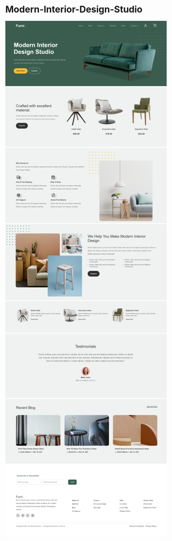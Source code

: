 # Modern-Interior-Design-Studio
![](Screenshots/Screenshot%20(188).png)
![](Screenshots/Screenshot%20(189).png)
![](Screenshots/Screenshot%20(190).png)
![](Screenshots/Screenshot%20(192).png)
![](Screenshots/Screenshot%20(193).png)
![](Screenshots/Screenshot%20(194).png)
![](Screenshots/Screenshot%20(195).png)
![](Screenshots/Screenshot%20(196).png)

